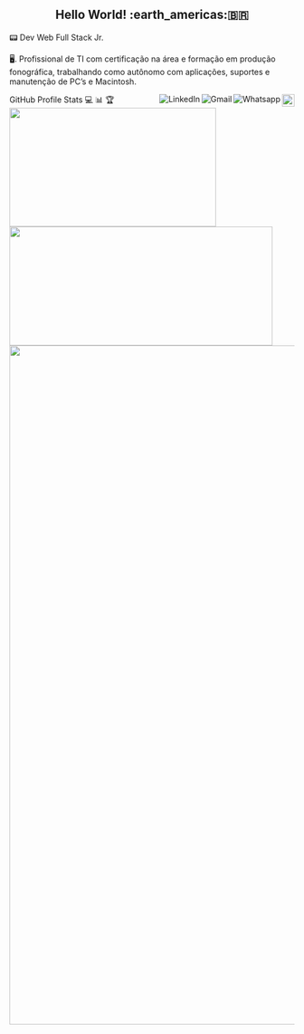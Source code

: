 <h2 align="center">Hello World! :earth_americas:🇧🇷</h2>
📟    Dev Web Full Stack Jr.

🖥.   Profissional de TI com certificação na área e formação em produção fonográfica, trabalhando como autônomo com aplicações, suportes e manutenção de PC’s e Macintosh.

<a href="https://github.com/brunodiascultural">
    <img src="https://img.shields.io/github/followers/brunodiascultural?label=follow&style=social" height="22" title="Follow me" align="right" alt="GitHub">
</a>

<a href="https://api.whatsapp.com/send?phone=5581997330479">
    <img src="https://img.shields.io/badge/-Whatsapp-4CA143?style=flat&labelColor=4CA143&logo=whatsapp&logoColor=white" title="Text me" align="right" alt="Whatsapp">
</a>

<a href="mailto:brunodiascultural@gmail.com">
    <img src="https://img.shields.io/badge/-Gmail-c14438?style=flat&logo=Gmail&logoColor=white" title="Send me an email" align="right" alt="Gmail">
</a>

<a href="https://www.linkedin.com/in/brunodiascultural/">
    <img src="https://img.shields.io/badge/-LinkedIn-blue?style=flat&logo=Linkedin&logoColor=white" title="My Social Network" align="right" alt="LinkedIn">
</a>

<div>
    <summary align="left">GitHub Profile Stats 💻 📊 🏆</summary>
    <img 
         src="https://github-readme-stats.vercel.app/api/top-langs/?username=brunodiascultural&langs_count=8&layout=compact&theme=gruvbox" 
         align="left" 
         width="365px" 
         height="210" 
    /> 
    <img 
         src="https://github-readme-stats.vercel.app/api?username=brunodiascultural&show_icons=true&theme=gruvbox"
         width="465px" 
         height="210" 
    />
    <img 
         src="https://github-profile-trophy.vercel.app/?username=brunodiascultural&column=7&theme=gruvbox&no-frame=true" 
         width="1200px" 
    /> 
    
</div>









<!--
**brunodiascultural/brunodiascultural** is a ✨ _special_ ✨ repository because its `README.md` (this file) appears on your GitHub profile.
### Hi there 👋
Here are some ideas to get you started:

- 🔭 I’m currently working on ...
- 🌱 I’m currently learning ...
- 👯 I’m looking to collaborate on ...
- 🤔 I’m looking for help with ...
- 💬 Ask me about ...
- 📫 How to reach me: ...
- 😄 Pronouns: ...
- ⚡ Fun fact: ...
-->
